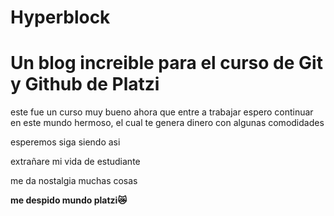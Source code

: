 # Hyperblock
<h1> Un blog increible para el curso de Git y Github de Platzi</h1> 

<p>este fue un curso muy bueno 
ahora que entre a trabajar espero continuar en este mundo hermoso, el cual te genera dinero con algunas comodidades

esperemos siga siendo asi

extrañare mi vida de estudiante 

me da nostalgia muchas cosas</p>
<strong>me despido mundo platzi😿</strong>